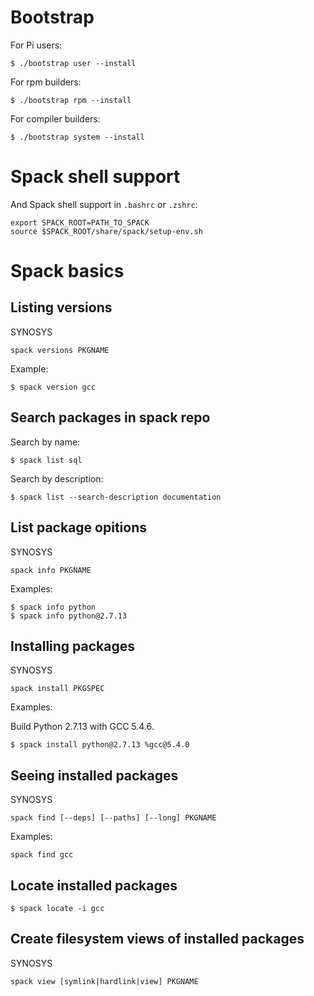 Bootstrap
=======

For Pi users:

	$ ./bootstrap user --install

For rpm builders:

	$ ./bootstrap rpm --install

For compiler builders:

	$ ./bootstrap system --install

Spack shell support
======

And Spack shell support in `.bashrc` or `.zshrc`:

	export SPACK_ROOT=PATH_TO_SPACK
	source $SPACK_ROOT/share/spack/setup-env.sh

Spack basics
=======

Listing versions
------

SYNOSYS

	spack versions PKGNAME

Example:

	$ spack version gcc

Search packages in spack repo
------

Search by name:

	$ spack list sql

Search by description:

	$ spack list --search-description documentation

List package opitions
------

SYNOSYS

	spack info PKGNAME	

Examples:

	$ spack info python
	$ spack info python@2.7.13 


Installing packages
------

SYNOSYS

	spack install PKGSPEC

Examples:

Build Python 2.7.13 with GCC 5.4.6.
	
	$ spack install python@2.7.13 %gcc@5.4.0

Seeing installed packages
------

SYNOSYS
	
	spack find [--deps] [--paths] [--long] PKGNAME 

Examples:

	spack find gcc	

Locate installed packages
------

	$ spack locate -i gcc
	
Create filesystem views of installed packages
------

SYNOSYS
	
	spack view [symlink|hardlink|view] PKGNAME 
